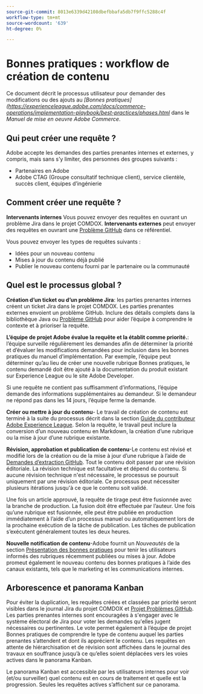 ```yaml
---
source-git-commit: 8013e6339d42108dbefbbafa5db7f9ffc5288c4f
workflow-type: tm+mt
source-wordcount: '639'
ht-degree: 0%

---
```

# Bonnes pratiques : workflow de création de contenu

Ce document décrit le processus utilisateur pour demander des modifications ou des ajouts au *[Bonnes pratiques](https://experienceleague.adobe.com/docs/commerce-operations/implementation-playbook/best-practices/phases.html* dans le *Manuel de mise en oeuvre Adobe Commerce*.

## Qui peut créer une requête ?

Adobe accepte les demandes des parties prenantes internes et externes, y compris, mais sans s’y limiter, des personnes des groupes suivants :

- Partenaires en Adobe
- Adobe CTAG (Groupe consultatif technique client), service clientèle, succès client, équipes d’ingénierie

## Comment créer une requête ?

**Intervenants internes** Vous pouvez envoyer des requêtes en ouvrant un problème Jira dans le projet COMDOX. **Intervenants externes** peut envoyer des requêtes en ouvrant une [Problème GitHub](https://github.com/AdobeDocs/commerce-operations.en/issues/new/choose) dans ce référentiel.

Vous pouvez envoyer les types de requêtes suivants :

- Idées pour un nouveau contenu
- Mises à jour du contenu déjà publié
- Publier le nouveau contenu fourni par le partenaire ou la communauté

## Quel est le processus global ?


**Création d’un ticket ou d’un problème Jira**: les parties prenantes internes créent un ticket Jira dans le projet COMDOX. Les parties prenantes externes envoient un problème GitHub. Inclure des détails complets dans la bibliothèque Java ou [Problème GitHub](https://github.com/AdobeDocs/commerce-operations.en/issues/new/choose) pour aider l’équipe à comprendre le contexte et à prioriser la requête.

**L’équipe de projet Adobe évalue la requête et la établit comme priorité.**: l’équipe surveille régulièrement les demandes afin de déterminer la priorité et d’évaluer les modifications demandées pour inclusion dans les bonnes pratiques du manuel d’implémentation. Par exemple, l’équipe peut déterminer qu’au lieu de créer une nouvelle rubrique Bonnes pratiques, le contenu demandé doit être ajouté à la documentation du produit existant sur Experience League ou le site Adobe Developer.

Si une requête ne contient pas suffisamment d’informations, l’équipe demande des informations supplémentaires au demandeur. Si le demandeur ne répond pas dans les 14 jours, l’équipe ferme la demande.

**Créer ou mettre à jour du contenu**- Le travail de création de contenu est terminé à la suite du processus décrit dans la section [Guide du contributeur Adobe Experience League](https://experienceleague.adobe.com/docs/contributor/contributor-guide/introduction.html). Selon la requête, le travail peut inclure la conversion d’un nouveau contenu en Markdown, la création d’une rubrique ou la mise à jour d’une rubrique existante.

**Révision, approbation et publication de contenu**-Le contenu est révisé et modifié lors de la création ou de la mise à jour d’une rubrique à l’aide de [Demandes d’extraction GitHub](https://experienceleague.adobe.com/docs/contributor/contributor-guide/setup/git-fundamentals.html?lang=en#pull-requests). Tout le contenu doit passer par une révision éditoriale. La révision technique est facultative et dépend du contenu. Si aucune révision technique n&#39;est nécessaire, le processus se poursuit uniquement par une révision éditoriale. Ce processus peut nécessiter plusieurs itérations jusqu&#39;à ce que le contenu soit validé.

Une fois un article approuvé, la requête de tirage peut être fusionnée avec la branche de production. La fusion doit être effectuée par l’auteur. Une fois qu’une rubrique est fusionnée, elle peut être publiée en production immédiatement à l’aide d’un processus manuel ou automatiquement lors de la prochaine exécution de la tâche de publication. Les tâches de publication s’exécutent généralement toutes les deux heures.

**Nouvelle notification de contenu**-Adobe fournit un *Nouveautés* de la section [Présentation des bonnes pratiques](https://experienceleague.adobe.com/docs/commerce-operations/implementation-playbook/best-practices/phases.html?lang=en) pour tenir les utilisateurs informés des rubriques récemment publiées ou mises à jour. Adobe promeut également le nouveau contenu des bonnes pratiques à l’aide des canaux existants, tels que le marketing et les communications internes.

## Arborescence et panorama Kanban

Pour éviter la duplication, les requêtes créées et classées par priorité seront visibles dans le journal Jira du projet COMDOX et [Projet Problèmes GitHub](https://github.com/orgs/AdobeDocs/projects/6/views/1). Les parties prenantes internes sont encouragées à s&#39;engager avec le système électoral de Jira pour voter les demandes qu&#39;elles jugent nécessaires ou pertinentes. Le vote permet également à l’équipe de projet Bonnes pratiques de comprendre le type de contenu auquel les parties prenantes s’attendent et dont ils apprécient le contenu. Les requêtes en attente de hiérarchisation et de révision sont affichées dans le journal des travaux en souffrance jusqu’à ce qu’elles soient déplacées vers les voies actives dans le panorama Kanban.

Le panorama Kanban est accessible par les utilisateurs internes pour voir (et/ou surveiller) quel contenu est en cours de traitement et quelle est la progression. Seules les requêtes actives s’affichent sur ce panorama.

